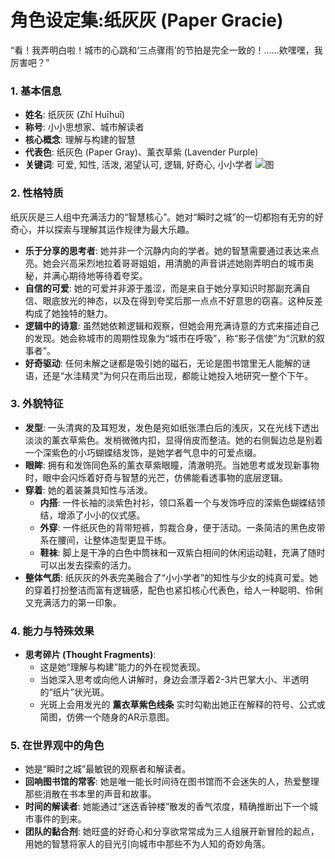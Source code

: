 # **角色设定集:纸灰灰 (Paper Gracie)**

“看！我弄明白啦！城市的心跳和‘三点骤雨’的节拍是完全一致的！……欸嘿嘿，我厉害吧？”

### **1\. 基本信息**

* **姓名**: 纸灰灰 (Zhǐ Huīhuī)  
* **称号**: 小小思想家、城市解读者  
* **核心概念**: 理解与构建的智慧  
* **代表色**: 纸灰色 (Paper Gray)、薰衣草紫 (Lavender Purple)  
* **关键词**: 可爱, 知性, 活泼, 渴望认可, 逻辑, 好奇心, 小小学者
![图](http://124.221.145.212:35000/infobase/static/direct_links/308a722616ef9dd78c41d724c6212a54ae9f1bb7e44f22a71be223675857c832.png "图")

### **2\. 性格特质**

纸灰灰是三人组中充满活力的“智慧核心”。她对“瞬时之城”的一切都抱有无穷的好奇心，并以探索与理解其运作规律为最大乐趣。

* **乐于分享的思考者**: 她并非一个沉静内向的学者。她的智慧需要通过表达来点亮。她会兴高采烈地拉着哥哥姐姐，用清脆的声音讲述她刚弄明白的城市奥秘，并满心期待地等待着夸奖。  
* **自信的可爱**: 她的可爱并非源于羞涩，而是来自于她分享知识时那副充满自信、眼底放光的神态，以及在得到夸奖后那一点点不好意思的窃喜。这种反差构成了她独特的魅力。  
* **逻辑中的诗意**: 虽然她依赖逻辑和观察，但她会用充满诗意的方式来描述自己的发现。她会称城市的周期性现象为“城市在呼吸”，称“影子信使”为“沉默的叙事者”。  
* **好奇驱动**: 任何未解之谜都是吸引她的磁石，无论是图书馆里无人能解的谜语，还是“水洼精灵”为何只在雨后出现，都能让她投入地研究一整个下午。

### **3\. 外貌特征**

* **发型**: 一头清爽的及耳短发，发色是宛如纸张漂白后的浅灰，又在光线下透出淡淡的薰衣草紫色。发梢微微内扣，显得俏皮而整洁。她的右侧鬓边总是别着一个深紫色的小巧蝴蝶结发饰，是她学者气息中的可爱点缀。  
* **眼眸**: 拥有和发饰同色系的薰衣草紫眼瞳，清澈明亮。当她思考或发现新事物时，眼中会闪烁着好奇与智慧的光芒，仿佛能看透事物的底层逻辑。  
* **穿着**: 她的着装兼具知性与活泼。  
  * **内搭**: 一件长袖的淡紫色衬衫，领口系着一个与发饰呼应的深紫色蝴蝶结领结，增添了小小的仪式感。  
  * **外穿**: 一件纸灰色的背带短裤，剪裁合身，便于活动。一条简洁的黑色皮带系在腰间，让整体造型更显干练。  
  * **鞋袜**: 脚上是干净的白色中筒袜和一双紫白相间的休闲运动鞋，充满了随时可以出发去探索的活力。  
* **整体气质**: 纸灰灰的外表完美融合了“小小学者”的知性与少女的纯真可爱。她的穿着打扮整洁而富有逻辑感，配色也紧扣核心代表色，给人一种聪明、伶俐又充满活力的第一印象。


### **4\. 能力与特殊效果**

* **思考碎片 (Thought Fragments)**:  
  * 这是她“理解与构建”能力的外在视觉表现。  
  * 当她深入思考或向他人讲解时，身边会漂浮着2-3片巴掌大小、半透明的“纸片”状光斑。  
  * 光斑上会用发光的 **薰衣草紫色线条** 实时勾勒出她正在解释的符号、公式或简图，仿佛一个随身的AR示意图。

### **5\. 在世界观中的角色**

* 她是“瞬时之城”最敏锐的观察者和解读者。  
* **回响图书馆的常客**: 她是唯一能长时间待在图书馆而不会迷失的人，热爱整理那些消散在书本里的声音和故事。  
* **时间的解读者**: 她能通过“迷迭香钟楼”散发的香气浓度，精确推断出下一个城市事件的到来。  
* **团队的黏合剂**: 她旺盛的好奇心和分享欲常常成为三人组展开新冒险的起点，用她的智慧将家人的目光引向城市中那些不为人知的奇妙角落。
